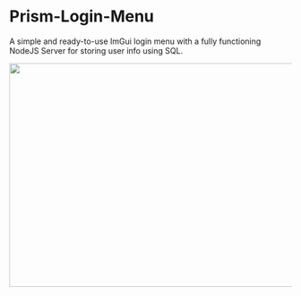 # Prism-Login-Menu
A simple and ready-to-use ImGui login menu with a fully functioning NodeJS Server for storing user info using SQL.
<p align="center">
<img height="400" width = "650" src="https://i.ibb.co/S5gpN0d/2021-09-04-15-23-40.png">
</p>
